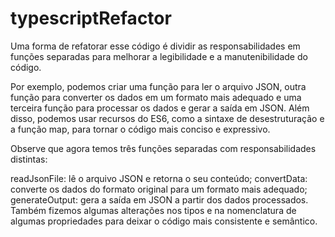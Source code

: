 # typescriptRefactor

Uma forma de refatorar esse código é dividir as responsabilidades em funções separadas para melhorar a legibilidade e a manutenibilidade do código.

Por exemplo, podemos criar uma função para ler o arquivo JSON, outra função para converter os dados em um formato mais adequado e uma terceira função para processar os dados e gerar a saída em JSON. Além disso, podemos usar recursos do ES6, como a sintaxe de desestruturação e a função map, para tornar o código mais conciso e expressivo.

Observe que agora temos três funções separadas com responsabilidades distintas:

readJsonFile: lê o arquivo JSON e retorna o seu conteúdo;
convertData: converte os dados do formato original para um formato mais adequado;
generateOutput: gera a saída em JSON a partir dos dados processados.
Também fizemos algumas alterações nos tipos e na nomenclatura de algumas propriedades para deixar o código mais consistente e semântico.
